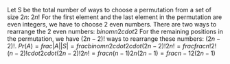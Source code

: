 Let S be the total number of ways to choose a permutation from a set of size $2n$: $2n!$
For the first element and the last element in the permutation are even integers, we have to choose 2 even numbers. There are two ways to rearrange the 2 even numbers: $binom{n}{2} cdot 2$
For the remaining positions in the permutation, we have $(2n-2)!$ ways to rearrange these numbers: $(2n-2)!$.
$Pr(A) = frac{|A|}{|S|} = frac{binom{n}{2} cdot 2 cdot (2n-2)!}{2n!} = frac{frac{n!}{2!(n-2)!} cdot 2 cdot (2n-2)!}{2n!} = frac{n(n-1)}{2n(2n-1)} = frac{n-1}{2(2n-1)}$
